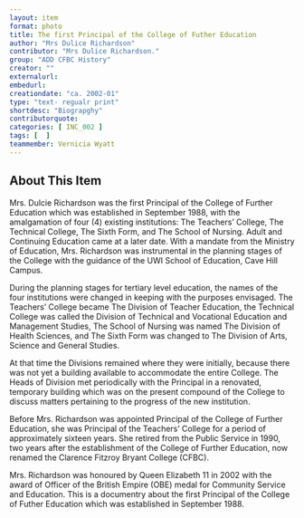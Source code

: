 ```yaml
---
layout: item
format: photo
title: The first Principal of the College of Futher Education
author: "Mrs Dulice Richardson"
contributor: "Mrs Dulice Richardson."
group: "ADD CFBC History"
creator: ""
externalurl: 
embedurl: 
creationdate: "ca. 2002-01"
type: "text- regualr print"
shortdesc: "Biograpghy"
contributorquote: 
categories: [ INC_002 ]
tags: [  ]
teammember: Vernicia Wyatt
---
```


## About This Item
Mrs. Dulcie Richardson was the first Principal of the College of Further Education which was established in September 1988, with the amalgamation of four (4) existing institutions: The Teachers’ College, The Technical College, The Sixth Form, and The School of Nursing. Adult and Continuing Education came at a later date. With a mandate from the Ministry of Education, Mrs. Richardson was instrumental in the planning stages of the College with the guidance of the UWI School of Education, Cave Hill Campus. 

During the planning stages for tertiary level education, the names of the four institutions were changed in keeping with the purposes envisaged. The Teachers’ College became The Division of Teacher Education, the Technical College was called the Division of Technical and Vocational Education and Management Studies, The School of Nursing was named The Division of Health Sciences, and The Sixth Form was changed to The Division of Arts, Science and General Studies. 

At that time the Divisions remained where they were initially, because there was not yet a building available to accommodate the entire College. The Heads of Division met periodically with the Principal in a renovated, temporary building which was on the present compound of the College to discuss matters pertaining to the progress of the new institution.    

Before Mrs. Richardson was appointed Principal of the College of Further Education, she was Principal of the Teachers’ College for a period of approximately sixteen years. She retired from the Public Service in 1990, two years after the establishment of the College of Further Education, now renamed the Clarence Fitzroy Bryant College (CFBC). 

Mrs. Richardson was honoured by Queen Elizabeth 11 in 2002 with the award of Officer of the British Empire (OBE) medal for Community Service and Education. 
This is a documentry about the first Principal of the College of Futher Education which was established in September 1988.
